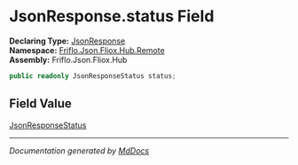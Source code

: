 ﻿<!--  
  <auto-generated>   
    The contents of this file were generated by a tool.  
    Changes to this file may be list if the file is regenerated  
  </auto-generated>   
-->

# JsonResponse.status Field

**Declaring Type:** [JsonResponse](../index.md)  
**Namespace:** [Friflo.Json.Fliox.Hub.Remote](../../index.md)  
**Assembly:** Friflo.Json.Fliox.Hub

```csharp
public readonly JsonResponseStatus status;
```

## Field Value

[JsonResponseStatus](../../JsonResponseStatus/index.md)

___

*Documentation generated by [MdDocs](https://github.com/ap0llo/mddocs)*
